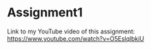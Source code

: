 # Assignment1
Link to my YouTube video of this assignment: https://www.youtube.com/watch?v=O5EslqlbkiU